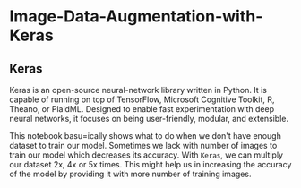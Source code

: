 # Image-Data-Augmentation-with-Keras

## Keras
Keras is an open-source neural-network library written in Python. It is capable of running on top of TensorFlow, Microsoft Cognitive Toolkit, R, Theano, or PlaidML. Designed to enable fast experimentation with deep neural networks, it focuses on being user-friendly, modular, and extensible.

This notebook basu=ically shows what to do when we don't have enough dataset to train our model. Sometimes we lack with number of images to train our model which decreases its accuracy. With `Keras`, we can multiply our dataset 2x, 4x or 5x times. This might help us in increasing the accuracy of the model by providing it with more number of training images.

